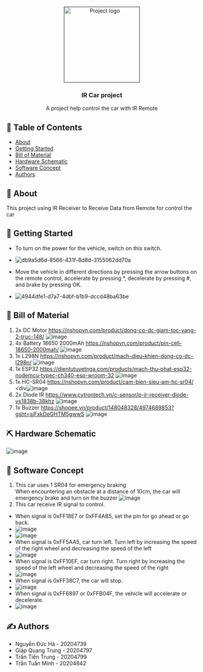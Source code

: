 <p align="center">
  <a href="" rel="noopener">
 <img width=200px height=200px src="https://github.com/hadimsctn/IRCarProject/assets/103713872/6468a3b4-5671-42d9-bddb-5e8d8cd8d50a" alt="Project logo"></a>
</p>
<h3 align="center">IR Car project</h3>

<p align="center"> A project help control the car with IR Remote<br> </p>

## 📝 Table of Contents
- [About](#about)
- [Getting Started](#getting_started)
- [Bill of Material](#billofmaterial)
- [Hardware Schematic](#hardwareschematic)
- [Software Concept](#softwareconcept)
- [Authors](#authors)

## 🧐 About <a name = "about"></a>
This project using IR Receiver to Receive Data from Remote for control the car

## 🏁 Getting Started <a name = "getting_started"></a>
- To turn on the power for the vehicle, switch on this switch.
- ![db9a5d6d-8566-431f-8d8d-3155062dd70a](https://github.com/hadimsctn/IRCarProject/assets/103713872/58f6619c-8a32-43f8-8bed-3e7fec2bc7cd)

- Move the vehicle in different directions by pressing the arrow buttons on the remote control, accelerate by pressing *, decelerate by pressing #, and brake by pressing OK.
- ![4944dfe1-d7a7-4dbf-b1b9-dccd48ba63be](https://github.com/hadimsctn/IRCarProject/assets/103713872/9170fb9d-e84c-42f2-a058-a1d06976703f)

## 🚀 Bill of Material <a name = "billofmaterial"></a>
1. 2x DC Motor https://nshopvn.com/product/dong-co-dc-giam-toc-vang-2-truc-148/
![image](https://github.com/hadimsctn/IRCarProject/assets/103713872/7b0982d9-df1e-4233-9808-3a002e9252c7)
2. 4x Battery 18650 2000mAh https://nshopvn.com/product/pin-cell-18650-2000mah/
![image](https://github.com/hadimsctn/IRCarProject/assets/103713872/a60fa53d-1283-4aab-b2b6-d2fecd56f5df)
3. 1x L298N https://nshopvn.com/product/mach-dieu-khien-dong-co-dc-l298n/
![image](https://github.com/hadimsctn/IRCarProject/assets/103713872/007c77c9-9dd9-4e30-aef7-64c6cc108bee)
4. 1x ESP32 https://dientutuyetnga.com/products/mach-thu-phat-esp32-nodemcu-typec-ch340-esp-wroom-32
![image](https://github.com/hadimsctn/IRCarProject/assets/103713872/798203ad-3659-45c7-af39-d76c8e773fac)
5. 1x HC-SR04 https://nshopvn.com/product/cam-bien-sieu-am-hc-sr04/
<div![image](https://github.com/hadimsctn/IRCarProject/assets/103713872/8dc341a2-cc23-4567-8ac6-327ce09ffd74)
6. 2x Diode IR https://www.cytrontech.vn/c-sensor/p-ir-receiver-diode-vs1838b-38khz
![image](https://github.com/hadimsctn/IRCarProject/assets/103713872/9db3a32d-65f0-430d-85e0-ce5b7c193c05)
7. 1x Buzzer https://shopee.vn/product/148048328/4974689853?gsht=sjFxkDeGHTM5gwwS
![image](https://github.com/hadimsctn/IRCarProject/assets/103713872/3784d847-cbee-4f9c-bd94-da95fd686fd4)

## ⛏️ Hardware Schematic <a name = "hardwareschematic"></a>
![image](https://github.com/hadimsctn/IRCarProject/assets/103713872/43ab079a-dd83-45eb-8dc5-69b9612c1936)

## 🎉 Software Concept <a name = "softwareconcept"></a>
1. This car uses 1 SR04 for emergency braking<br/>
When encountering an obstacle at a distance of 10cm, the car will emergency brake and turn on the buzzer
![image](https://github.com/hadimsctn/IRCarProject/assets/103713872/1c4b972b-957f-40cc-898e-e79533a7d562)</div>
2. This car receive IR signal to control.
- When signal is 0xFF18E7 or 0xFF4AB5, set the pin for go ahead or go back.
- ![image](https://github.com/hadimsctn/IRCarProject/assets/103713872/24b4760c-819e-426b-8580-2f3d459485f6)
- ![image](https://github.com/hadimsctn/IRCarProject/assets/103713872/8ec29992-4f7e-46de-99b1-b21b41fc6e98)
- When signal is 0xFF5AA5, car turn left. Turn left by increasing the speed of the right wheel and decreasing the speed of the left
- ![image](https://github.com/hadimsctn/IRCarProject/assets/103713872/f42cc8dc-74e3-490b-baf7-ec5a2f946791)
- When signal is 0xFF10EF, car turn right. Turn right by increasing the speed of the left wheel and decreasing the speed of the right
- ![image](https://github.com/hadimsctn/IRCarProject/assets/103713872/179e9e21-043d-4e0b-a73e-bc6337ff64d5)
- When signal is 0xFF38C7, the car will stop.
- ![image](https://github.com/hadimsctn/IRCarProject/assets/103713872/ab32e6e6-68f7-46f2-8db0-a708586845c1)
- When signal is 0xFF6897 or 0xFFB04F, the vehicle will accelerate or decelerate.
- ![image](https://github.com/hadimsctn/IRCarProject/assets/103713872/00ebb42a-b6b5-4dcb-96e2-0b929f91d221)

## ✍️ Authors <a name = "authors"></a>
- Nguyễn Đức Hà - 20204739
- Giáp Quang Trung - 20204797
- Trần Tiến Trung - 20204799
- Trần Tuấn Minh - 20204842
